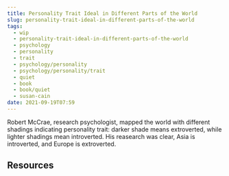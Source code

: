 ```yaml
---
title: Personality Trait Ideal in Different Parts of the World
slug: personality-trait-ideal-in-different-parts-of-the-world
tags:
  - wip
  - personality-trait-ideal-in-different-parts-of-the-world
  - psychology
  - personality
  - trait
  - psychology/personality
  - psychology/personality/trait
  - quiet
  - book
  - book/quiet
  - susan-cain
date: 2021-09-19T07:59
---
```



Robert McCrae, research psychologist, mapped the world with different shadings
indicating personality trait: darker shade means extroverted, while lighter
shadings mean introverted. His reasearch was clear, Asia is introverted, and
Europe is extroverted.

## Resources

[^1]: Quiet: The Power of Introverts in a World That Can't Stop Talking by Susan Cain - Chapter 8: Soft Power
